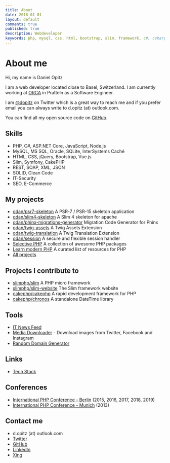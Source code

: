 ```yaml
---
title: About
date: 2018-01-01
layout: default
comments: true
published: true
description: Webdeveloper
keywords: php, mysql, css, html, bootstrap, slim, framework, c#, csharp, dotnet
---
```


# About me

Hi, my name is Daniel Opitz

I am a web developer located close to Basel, Switzerland. I am currently working at [ORCA](https://orca-services.ch/) in Pratteln as a Software Engineer.

I am [@dopitz](https://twitter.com/dopitz) on Twitter which is a great way to reach me and if you prefer email you can always write to d.opitz (at) outlook.com.

You can find all my open source code on [GitHub](https://github.com/odan).

## Skills

* PHP, C#, ASP.NET Core, JavaScript, Node.js
* MySQL, MS SQL, Oracle, SQLite, InterSystems Caché
* HTML, CSS, jQuery, Bootstrap, Vue.js
* Slim, Symfony, CakePHP
* REST, SOAP, XML, JSON
* SOLID, Clean Code
* IT-Security
* SEO, E-Commerce

## My projects

* [odan/psr7-skeleton](https://github.com/odan/psr7-skeleton) A PSR-7 / PSR-15 skeleton application
* [odan/slim4-skeleton](https://github.com/odan/slim4-skeleton) A Slim 4 skeleton for apache
* [odan/phinx-migrations-generator](https://github.com/odan/phinx-migrations-generator) Migration Code Generator for Phinx
* [odan/twig-assets](https://github.com/odan/twig-assets) A Twig Assets Extension
* [odan/twig-translation](https://github.com/odan/twig-translation) A Twig Translation Extension
* [odan/session](https://github.com/odan/session) A secure and flexible session handler
* [Selective PHP](https://github.com/selective-php) A collection of awesome PHP packages
* [Learn modern PHP](https://odan.github.io/learn-php/) A curated list of resources for PHP
* [All projects](https://github.com/odan?tab=repositories)

## Projects I contribute to

* [slimphp/slim](https://github.com/slimphp/Slim) A PHP micro framework
* [slimphp/slim-website](https://github.com/slimphp/Slim-Website) The Slim framework website
* [cakephp/cakephp](https://github.com/cakephp/cakephp) A rapid development framework for PHP
* [cakephp/chronos](https://github.com/cakephp/chronos) A standalone DateTime library

## Tools

* [IT News Feed](https://odan-online.com/tools/feeds/) 
* [Media Downloader](https://odan-online.com/tools/media-download.php) - Download images from Twitter, Facebook and Instagram
* [Random Domain Generator](https://odan-online.com/tools/domain-generator.php)

## Links

* [Tech Stack](https://stackshare.io/odan/my-stack)

## Conferences

* [International PHP Conference - Berlin](https://phpconference.com/) (2015, 2016, 2017, 2018, 2019)
* [International PHP Conference - Munich](https://phpconference.com/) (2013)

## Contact me

* d.opitz (at) outlook.com
* [Twitter](https://twitter.com/dopitz)
* [GitHub](https://github.com/odan)
* [LinkedIn](https://www.linkedin.com/in/daniel-opitz-493816111)
* [Xing](https://www.xing.com/profile/Daniel_Opitz9)
